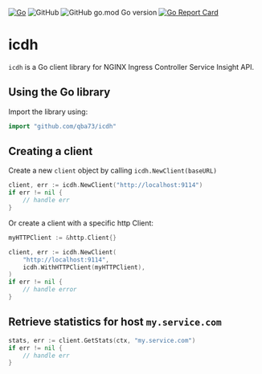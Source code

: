 [![Go](https://github.com/qba73/icdh/actions/workflows/go.yml/badge.svg?branch=main)](https://github.com/qba73/icdh/actions/workflows/go.yml)
![GitHub](https://img.shields.io/github/license/qba73/icdh)
![GitHub go.mod Go version](https://img.shields.io/github/go-mod/go-version/qba73/icdh)
[![Go Report Card](https://goreportcard.com/badge/github.com/qba73/icdh)](https://goreportcard.com/report/github.com/qba73/icdh)



# icdh
```icdh``` is a Go client library for NGINX Ingress Controller Service Insight API.

## Using the Go library

Import the library using:

```go
import "github.com/qba73/icdh"
```

## Creating a client

Create a new ```client``` object by calling ```icdh.NewClient(baseURL)```
```go
client, err := icdh.NewClient("http://localhost:9114")
if err != nil {
    // handle err
}
```
Or create a client with a specific http Client:
```go
myHTTPClient := &http.Client{}

client, err := icdh.NewClient(
    "http://localhost:9114",
    icdh.WithHTTPClient(myHTTPClient),
)
if err != nil {
    // handle error
}
```

## Retrieve statistics for host `my.service.com`

```go
stats, err := client.GetStats(ctx, "my.service.com")
if err != nil {
    // handle err
}
```
